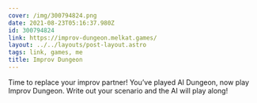 ```yaml
---
cover: /img/300794824.png
date: 2021-08-23T05:16:37.980Z
id: 300794824
link: https://improv-dungeon.melkat.games/
layout: ../../layouts/post-layout.astro
tags: link, games, me
title: Improv Dungeon
---
```


Time to replace your improv partner! You’ve played AI Dungeon, now play Improv Dungeon. Write out your scenario and the AI will play along!
